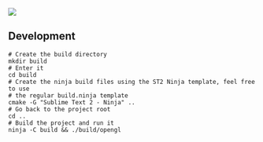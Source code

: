 ![](https://raw.githubusercontent.com/mrandri19/freetype-opengl-experiments/master/Screenshot%20from%202019-05-19%2022-22-44.png)

## Development
```shell
# Create the build directory
mkdir build
# Enter it
cd build
# Create the ninja build files using the ST2 Ninja template, feel free to use
# the regular build.ninja template 
cmake -G "Sublime Text 2 - Ninja" ..
# Go back to the project root
cd ..
# Build the project and run it
ninja -C build && ./build/opengl
```


